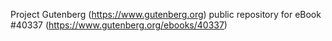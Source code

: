 Project Gutenberg (https://www.gutenberg.org) public repository for eBook #40337 (https://www.gutenberg.org/ebooks/40337)
